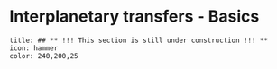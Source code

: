 # Interplanetary transfers - Basics

```ad-note
title: ## ** !!! This section is still under construction !!! **
icon: hammer
color: 240,200,25
```

<!-- Wakker section 18.1, 18.3 -->